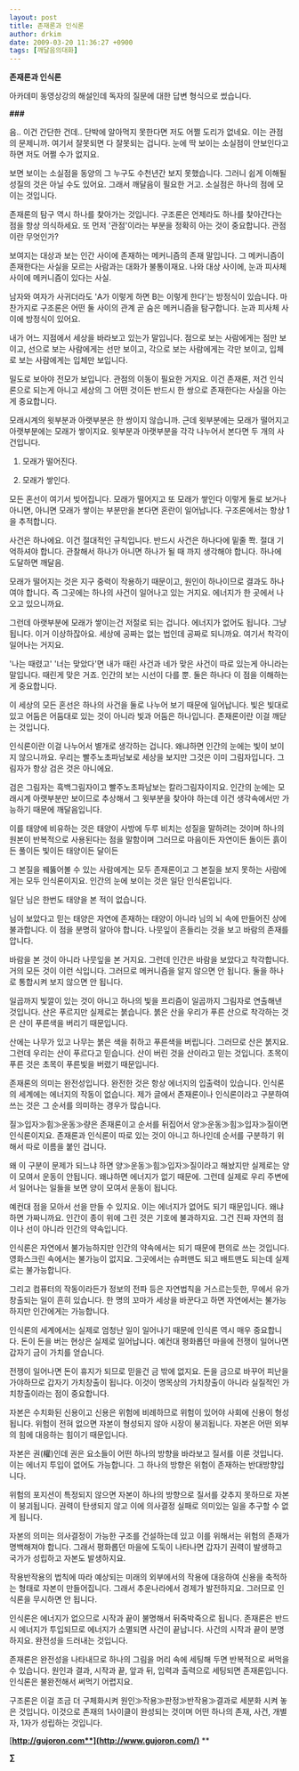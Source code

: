 ```yaml
---
layout: post
title: 존재론과 인식론
author: drkim
date: 2009-03-20 11:36:27 +0900
tags: [깨달음의대화]
---
```

**존재론과 인식론**

아카데미 동영상강의 해설인데 독자의 질문에 대한 답변 형식으로 썼습니다.

**###**

음.. 이건 간단한 건데.. 단박에 알아먹지 못한다면 저도 어쩔 도리가 없네요. 이는 관점의 문제니까. 여기서 잘못되면 다 잘못되는 겁니다. 눈에 딱 보이는 소실점이 안보인다고 하면 저도 어쩔 수가 없지요. 

보면 보이는 소실점을 동양의 그 누구도 수천년간 보지 못했습니다. 그러니 쉽게 이해될 성질의 것은 아닐 수도 있어요. 그래서 깨달음이 필요한 거고. 소실점은 하나의 점에 모이는 것입니다. 

존재론의 탐구 역시 하나를 찾아가는 것입니다. 구조론은 언제라도 하나를 찾아간다는 점을 항상 의식하세요. 또 먼저 '관점'이라는 부분을 정확히 아는 것이 중요합니다. 관점이란 무엇인가?

보여지는 대상과 보는 인간 사이에 존재하는 메커니즘의 존재 말입니다. 그 메커니즘이 존재한다는 사실을 모르는 사람과는 대화가 불통이재요. 나와 대상 사이에, 눈과 피사체 사이에 메커니즘이 있다는 사실.

남자와 여자가 사귀더라도 'A가 이렇게 하면 B는 이렇게 한다'는 방정식이 있습니다. 마찬가지로 구조론은 어떤 둘 사이의 관계 곧 숨은 메커니즘을 탐구합니다. 눈과 피사체 사이에 방정식이 있어요.

내가 어느 지점에서 세상을 바라보고 있는가 말입니다. 점으로 보는 사람에게는 점만 보이고, 선으로 보는 사람에게는 선만 보이고, 각으로 보는 사람에게는 각만 보이고, 입체로 보는 사람에게는 입체만 보입니다.

밀도로 보아야 전모가 보입니다. 관점의 이동이 필요한 거지요. 이건 존재론, 저건 인식론으로 되는게 아니고 세상의 그 어떤 것이든 반드시 한 쌍으로 존재한다는 사실을 아는게 중요합니다.

모래시계의 윗부분과 아랫부분은 한 쌍이지 않습니까. 근데 윗부분에는 모래가 떨어지고 아랫부분에는 모래가 쌓이지요. 윗부분과 아랫부분을 각각 나누어서 본다면 두 개의 사건입니다.

1) 모래가 떨어진다.

2) 모래가 쌓인다.

모든 혼선이 여기서 빚어집니다. 모래가 떨어지고 또 모래가 쌓인다 이렇게 둘로 보거나 아니면, 아니면 모래가 쌓이는 부분만을 본다면 혼란이 일어납니다. 구조론에서는 항상 1을 추적합니다. 

사건은 하나에요. 이건 절대적인 규칙입니다. 반드시 사건은 하나다에 밑줄 쫙. 절대 기억하셔야 합니다. 관찰해서 하나가 아니면 하나가 될 때 까지 생각해야 합니다. 하나에 도달하면 깨달음.

모래가 떨어지는 것은 지구 중력이 작용하기 때문이고, 원인이 하나이므로 결과도 하나여야 합니다. 즉 그곳에는 하나의 사건이 일어나고 있는 거지요. 에너지가 한 곳에서 나오고 있으니까요.

그런데 아랫부분에 모래가 쌓이는건 저절로 되는 겁니다. 에너지가 없어도 됩니다. 그냥 됩니다. 이거 이상하잖아요. 세상에 공짜는 없는 법인데 공짜로 되니까요. 여기서 착각이 일어나는 거지요.

'나는 때렸고' '너는 맞았다'면 내가 때린 사건과 네가 맞은 사건이 따로 있는게 아니라는 말입니다. 때린게 맞은 거죠. 인간의 보는 시선이 다를 뿐. 둘은 하나다 이 점을 이해하는게 중요합니다.

이 세상의 모든 혼선은 하나의 사건을 둘로 나누어 보기 때문에 일어납니다. 빛은 빛대로 있고 어둠은 어둠대로 있는 것이 아니라 빛과 어둠은 하나입니다. 존재론이란 이걸 깨닫는 것입니다.

인식론이란 이걸 나누어서 별개로 생각하는 겁니다. 왜냐하면 인간의 눈에는 빛이 보이지 않으니까요. 우리는 빨주노초파남보로 세상을 보지만 그것은 이미 그림자입니다. 그림자가 항상 검은 것은 아니에요.

검은 그림자는 흑백그림자이고 빨주노초파남보는 칼라그림자이지요. 인간의 눈에는 모래시계 아랫부분만 보이므로 추상해서 그 윗부분을 찾아야 하는데 이건 생각속에서만 가능하기 때문에 깨달음입니다.

이를 태양에 비유하는 것은 태양이 사방에 두루 비치는 성질을 말하려는 것이며 하나의 원본이 반복적으로 사용된다는 점을 말함이며 그러므로 마음이든 자연이든 돌이든 흙이든 풀이든 빛이든 태양이든 달이든

그 본질을 꿰뚫어볼 수 있는 사람에게는 모두 존재론이고 그 본질을 보지 못하는 사람에게는 모두 인식론이지요. 인간의 눈에 보이는 것은 일단 인식론입니다.

일단 님은 한번도 태양을 본 적이 없습니다.

님이 보았다고 믿는 태양은 자연에 존재하는 태양이 아니라 님의 뇌 속에 만들어진 상에 불과합니다. 이 점을 분명히 알아야 합니다. 나뭇잎이 흔들리는 것을 보고 바람의 존재를 압니다.

바람을 본 것이 아니라 나뭇잎을 본 거지요. 그런데 인간은 바람을 보았다고 착각합니다. 거의 모든 것이 이런 식입니다. 그러므로 메커니즘을 알지 않으면 안 됩니다. 둘을 하나로 통합시켜 보지 않으면 안 됩니다.

일곱까지 빛깔이 있는 것이 아니고 하나의 빛을 프리즘이 일곱까지 그림자로 연출해낸 것입니다. 산은 푸르지만 실제로는 붉습니다. 붉은 산을 우리가 푸른 산으로 착각하는 것은 산이 푸른색을 버리기 때문입니다.

산에는 나무가 있고 나무는 붉은 색을 취하고 푸른색을 버립니다. 그러므로 산은 붉지요. 그런데 우리는 산이 푸르다고 믿습니다. 산이 버린 것을 산이라고 믿는 것입니다. 초목이 푸른 것은 초목이 푸른빛을 버렸기 때문입니다. 

존재론의 의미는 완전성입니다. 완전한 것은 항상 에너지의 입출력이 있습니다. 인식론의 세계에는 에너지의 작동이 없습니다. 제가 글에서 존재론이나 인식론이라고 구분하여 쓰는 것은 그 순서를 의미하는 경우가 많습니다.

질≫입자≫힘≫운동≫량은 존재론이고 순서를 뒤집어서 양≫운동≫힘≫입자≫질이면 인식론이지요. 존재론과 인식론이 따로 있는 것이 아니고 하나인데 순서를 구분하기 위해서 따로 이름을 붙인 겁니다. 

왜 이 구분이 문제가 되느냐 하면 양≫운동≫힘≫입자≫질이라고 해놨지만 실제로는 양이 모여서 운동이 안됩니다. 왜냐하면 에너지가 없기 때문에. 그런데 실제로 우리 주변에서 일어나는 일들을 보면 양이 모여서 운동이 됩니다.

예컨대 점을 모아서 선을 만들 수 있지요. 이는 에너지가 없어도 되기 때문입니다. 왜냐하면 가짜니까요. 인간이 종이 위에 그린 것은 기호에 불과하지요. 그건 진짜 자연의 점이나 선이 아니라 인간의 약속입니다.

인식론은 자연에서 불가능하지만 인간의 약속에서는 되기 때문에 편의로 쓰는 것입니다. 영화스크린 속에서는 불가능이 없지요. 그곳에서는 슈퍼맨도 되고 배트맨도 되는데 실제로는 불가능합니다.

그리고 컴퓨터의 작동이라든가 정보의 전파 등은 자연법칙을 거스르는듯한, 무에서 유가 창출되는 일이 흔히 있습니다. 한 명의 꼬마가 세상을 바꾼다고 하면 자연에서는 불가능하지만 인간에게는 가능합니다.

인식론의 세계에서는 실제로 엄청난 일이 일어나기 때문에 인식론 역시 매우 중요합니다. 돈이 돈을 버는 현상은 실제로 일어납니다. 예컨대 평화롭던 마을에 전쟁이 일어나면 갑자기 금이 가치를 얻습니다.

전쟁이 일어나면 돈이 휴지가 되므로 믿을건 금 밖에 없지요. 돈을 금으로 바꾸어 피난을 가야하므로 갑자기 가치창출이 됩니다. 이것이 명목상의 가치창출이 아니라 실질적인 가치창출이라는 점이 중요합니다.

자본은 수치화된 신용이고 신용은 위험에 비례하므로 위험이 있어야 사회에 신용이 형성됩니다. 위험이 전혀 없으면 자본이 형성되지 않아 시장이 붕괴됩니다. 자본은 어떤 외부의 힘에 대응하는 힘이기 때문입니다.

자본은 권(權)인데 권은 요소들이 어떤 하나의 방향을 바라보고 질서를 이룬 것입니다. 이는 에너지 투입이 없어도 가능합니다. 그 하나의 방향은 위험이 존재하는 반대방향입니다.

위험의 포지션이 특정되지 않으면 자본이 하나의 방향으로 질서를 갖추지 못하므로 자본이 붕괴됩니다. 권력이 탄생되지 않고 이에 의사결정 실패로 의미있는 일을 추구할 수 없게 됩니다. 

자본의 의미는 의사결정이 가능한 구조를 건설하는데 있고 이를 위해서는 위험의 존재가 명백해져야 합니다. 그래서 평화롭던 마을에 도둑이 나타나면 갑자기 권력이 발생하고 국가가 성립하고 자본도 발생하지요.

작용반작용의 법칙에 따라 예상되는 미래의 외부에서의 작용에 대응하여 신용을 축적하는 형태로 자본이 만들어집니다. 그래서 추운나라에서 경제가 발전하지요. 그러므로 인식론을 무시하면 안 됩니다.

인식론은 에너지가 없으므로 시작과 끝이 불명해서 뒤죽박죽으로 됩니다. 존재론은 반드시 에너지가 투입되므로 에너지가 소멸되면 사건이 끝납니다. 사건의 시작과 끝이 분명하지요. 완전성을 드러내는 것입니다.

존재론은 완전성을 나타내므로 하나의 그림을 머리 속에 세팅해 두면 반복적으로 써먹을 수 있습니다. 원인과 결과, 시작과 끝, 앞과 뒤, 입력과 출력으로 세팅되면 존재론입니다. 인식론은 불완전해서 써먹기 어렵지요.

구조론은 이걸 조금 더 구체화시켜 원인≫작용≫판정≫반작용≫결과로 세분화 시켜 놓은 것입니다. 이것으로 존재의 1사이클이 완성되는 것이며 어떤 하나의 존재, 사건, 개별자, 1자가 성립하는 것입니다.

[**http://gujoron.com**](http://www.gujoron.com/)** 
**

**∑**